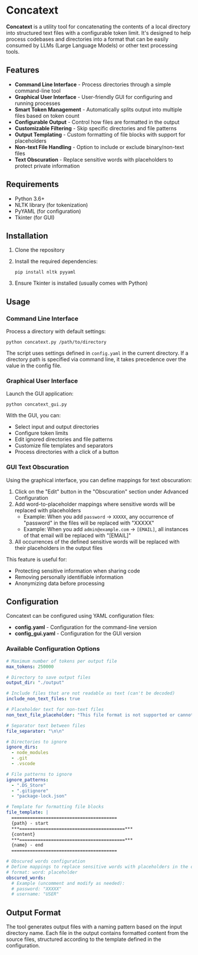 # Concatext

**Concatext** is a utility tool for concatenating the contents of a local directory into structured text files with a configurable token limit. It's designed to help process codebases and directories into a format that can be easily consumed by LLMs (Large Language Models) or other text processing tools.

## Features

- **Command Line Interface** - Process directories through a simple command-line tool
- **Graphical User Interface** - User-friendly GUI for configuring and running processes
- **Smart Token Management** - Automatically splits output into multiple files based on token count
- **Configurable Output** - Control how files are formatted in the output
- **Customizable Filtering** - Skip specific directories and file patterns
- **Output Templating** - Custom formatting of file blocks with support for placeholders
- **Non-text File Handling** - Option to include or exclude binary/non-text files
- **Text Obscuration** - Replace sensitive words with placeholders to protect private information

## Requirements

- Python 3.6+
- NLTK library (for tokenization)
- PyYAML (for configuration)
- Tkinter (for GUI)

## Installation

1. Clone the repository
2. Install the required dependencies:

   ```
   pip install nltk pyyaml
   ```
3. Ensure Tkinter is installed (usually comes with Python)

## Usage

### Command Line Interface

Process a directory with default settings:

```
python concatext.py /path/to/directory
```

The script uses settings defined in `config.yaml` in the current directory. If a directory path is specified via command line, it takes precedence over the value in the config file.

### Graphical User Interface

Launch the GUI application:

```
python concatext_gui.py
```

With the GUI, you can:

- Select input and output directories
- Configure token limits
- Edit ignored directories and file patterns
- Customize file templates and separators
- Process directories with a click of a button

### GUI Text Obscuration

Using the graphical interface, you can define mappings for text obscuration:

1. Click on the "Edit" button in the "Obscuration" section under Advanced Configuration
2. Add word-to-placeholder mappings where sensitive words will be replaced with placeholders
   - Example: When you add `password` → `XXXXX`, any occurrence of "password" in the files will be replaced with "XXXXX"
   - Example: When you add `admin@example.com` → `[EMAIL]`, all instances of that email will be replaced with "[EMAIL]"
3. All occurrences of the defined sensitive words will be replaced with their placeholders in the output files

This feature is useful for:
- Protecting sensitive information when sharing code
- Removing personally identifiable information
- Anonymizing data before processing

## Configuration

Concatext can be configured using YAML configuration files:

- **config.yaml** - Configuration for the command-line version
- **config_gui.yaml** - Configuration for the GUI version

### Available Configuration Options

```yaml
# Maximum number of tokens per output file
max_tokens: 250000

# Directory to save output files
output_dir: "./output"

# Include files that are not readable as text (can't be decoded)
include_non_text_files: true

# Placeholder text for non-text files
non_text_file_placeholder: "This file format is not supported or cannot be decoded."

# Separator text between files
file_separator: "\n\n"

# Directories to ignore
ignore_dirs:
  - node_modules
  - .git
  - .vscode

# File patterns to ignore
ignore_patterns:
  - ".DS_Store"
  - ".gitignore"
  - "package-lock.json"

# Template for formatting file blocks
file_template: |
  ========================================
  {path} - start
  ***========================================***
  {content}
  ***========================================***
  {name} - end
  ========================================

# Obscured words configuration
# Define mappings to replace sensitive words with placeholders in the output
# format: word: placeholder
obscured_words:
  # Example (uncomment and modify as needed):
  # password: "XXXXX"
  # username: "USER"
```

## Output Format

The tool generates output files with a naming pattern based on the input directory name. Each file in the output contains formatted content from the source files, structured according to the template defined in the configuration.
````
